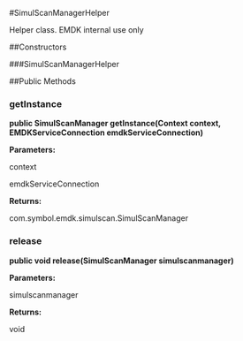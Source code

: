 #SimulScanManagerHelper

Helper class. EMDK internal use only

##Constructors

###SimulScanManagerHelper



##Public Methods

### getInstance

**public SimulScanManager getInstance(Context context, EMDKServiceConnection emdkServiceConnection)**



**Parameters:**

context

emdkServiceConnection

**Returns:**

com.symbol.emdk.simulscan.SimulScanManager

### release

**public void release(SimulScanManager simulscanmanager)**



**Parameters:**

simulscanmanager

**Returns:**

void

